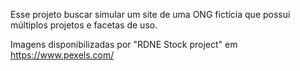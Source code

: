 Esse projeto buscar simular um site de uma ONG fictícia que possui múltiplos projetos e facetas de uso.

Imagens disponibilizadas por "RDNE Stock project" em https://www.pexels.com/

